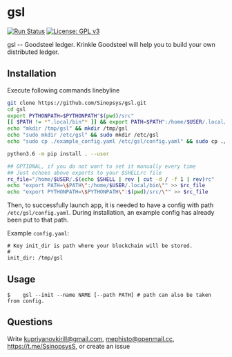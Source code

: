 # gsl

[![Run Status](https://api.shippable.com/projects/5cbc3edfdaf54c0007d7bbd1/badge?branch=master)]()
[![License: GPL v3](https://img.shields.io/badge/License-GPLv3-blue.svg)](https://www.gnu.org/licenses/gpl-3.0)


gsl -- Goodsteel ledger. Krinkle Goodsteel will help you to build your own distributed ledger.

## Installation
Execute following commands linebyline
```bash
git clone https://github.com/Sinopsys/gsl.git
cd gsl
export PYTHONPATH=$PYTHONPATH"$(pwd)/src"
[[ $PATH != *".local/bin"* ]] && export PATH=$PATH":/home/$USER/.local/bin"
echo "mkdir /tmp/gsl" && mkdir /tmp/gsl
echo "sudo mkdir /etc/gsl" && sudo mkdir /etc/gsl
echo "sudo cp ./example_config.yaml /etc/gsl/config.yaml" && sudo cp ./example_config.yaml /etc/gsl/config.yaml

python3.6 -m pip install . --user

## OPTIONAL, if you do not want to set it manually every time
## Just echoes above exports to your $SHELLrc file
rc_file="/home/$USER/.$(echo $SHELL | rev | cut -d / -f 1 | rev)rc"
echo "export PATH=\$PATH\":/home/$USER/.local/bin\"" >> $rc_file
echo "export PYTHONPATH=\$PYTHONPATH\":$(pwd)/src/\"" >> $rc_file
```

Then, to successfully launch app, it is needed to have a config with path
`/etc/gsl/config.yaml`. During installation, an example config has already been
put to that path.

Example `config.yaml`:
```
# Key init_dir is path where your blockchain will be stored.
#
init_dir: /tmp/gsl
```

## Usage

```
$    gsl --init --name NAME [--path PATH] # path can also be taken from config.
```

## Questions
Write kupriyanovkirill@gmail.com, mephisto@openmail.cc, https://t.me/SsinopsysS, or create an issue


